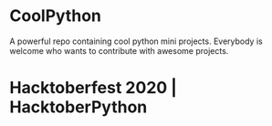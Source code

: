 # CoolPython
A powerful repo containing cool python mini projects.
Everybody is welcome who wants to contribute with awesome projects.

# Hacktoberfest 2020 | HacktoberPython

